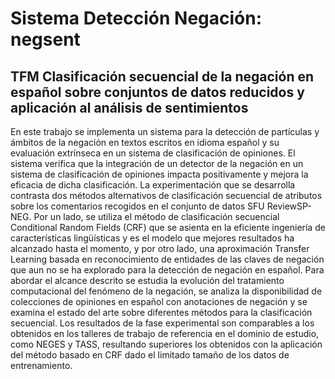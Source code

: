 # Sistema Detección Negación: negsent

## TFM Clasificación secuencial de la negación en español sobre conjuntos de datos reducidos y aplicación al análisis de sentimientos

En este trabajo se implementa un sistema para la detección de partículas y ámbitos de la negación en textos escritos en idioma español y su evaluación extrínseca en un sistema de clasificación de opiniones. El sistema verifica que la integración de un detector de la negación en un sistema de clasificación de opiniones impacta positivamente y mejora la eficacia de dicha clasificación. La experimentación que se desarrolla contrasta dos métodos alternativos de clasificación secuencial de atributos sobre los comentarios recogidos en el conjunto de datos SFU ReviewSP-NEG. Por un lado, se utiliza el método de clasificación secuencial Conditional Random Fields (CRF) que se asienta en la eficiente ingeniería de características lingüísticas y es el modelo que mejores resultados ha alcanzado hasta el momento, y por otro lado, una aproximación Transfer Learning basada en reconocimiento de entidades de las claves de negación que aun no se ha explorado para la detección de negación en español. Para abordar el alcance descrito se estudia la evolución del tratamiento computacional del fenómeno de la negación, se analiza la disponibilidad de colecciones de opiniones en español con anotaciones de negación y se examina el estado del arte sobre diferentes métodos para la clasificación secuencial. Los resultados de la fase experimental son comparables a los obtenidos en los talleres de trabajo de referencia en el dominio de estudio, como NEGES y TASS, resultando superiores los obtenidos con la aplicación del método basado en CRF dado el limitado tamaño de los datos de entrenamiento.
